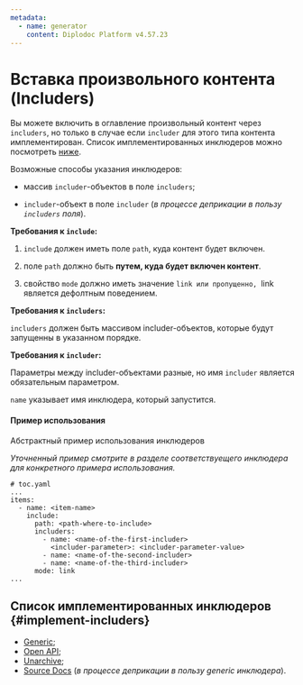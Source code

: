 ```yaml
---
metadata:
  - name: generator
    content: Diplodoc Platform v4.57.23
---
```

# Вставка произвольного контента (Includers)

Вы можете включить в оглавление произвольный контент через `includers`, но только в случае если `includer` для этого типа контента имплементирован. Список имплементированных инклюдеров можно посмотреть [ниже](#implement-includers).

Возможные способы указания инклюдеров:

- массив `includer`-объектов в поле `includers`;

- `includer`-объект в поле `includer` (_в процессе деприкации в пользу `includers` поля_).

**Требования к `include`:**

1. `include` должен иметь поле `path`, куда контент будет включен.

2. поле `path` должно быть **путем, куда будет включен контент**.

3. свойство `mode` должно иметь значение `link или пропущенно, `link является дефолтным поведением.

**Требования к `includers`:**

`includers` должен быть массивом includer-объектов, которые будут запущенны в указанном порядке.

**Требования к `includer`:**

Параметры между includer-объектами разные, но имя `includer` является обязательным параметром.

`name` указывает имя инклюдера, который запустится.


#### Пример использования

Абстрактный пример использования инклюдеров

_Уточненный пример смотрите в разделе соответствуещего инклюдера для конкретного примера использования._

```
# toc.yaml
...
items:
  - name: <item-name>
    include:
      path: <path-where-to-include>
      includers:
        - name: <name-of-the-first-includer>
          <includer-parameter>: <includer-parameter-value>
        - name: <name-of-the-second-includer>
        - name: <name-of-the-third-includer>
      mode: link
...
```

## Список имплементированных инклюдеров {#implement-includers}

- [Generic](generic.md);
- [Open API](openapi.md);
- [Unarchive](unarchive.md);
- [Source Docs](source-docs.md) (_в процессе деприкации в пользу generic инклюдера_).